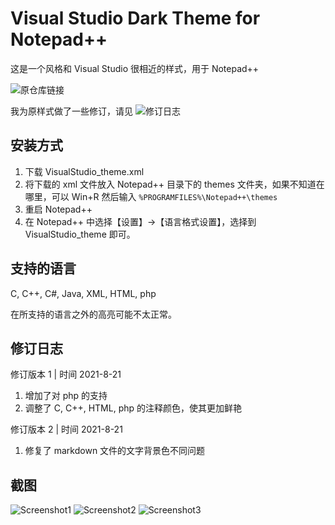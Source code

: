 Visual Studio Dark Theme for Notepad++
=============

这是一个风格和 Visual Studio 很相近的样式，用于 Notepad++

![原仓库链接](https://github.com/SeanCline/Npp-VS2012-Dark)

我为原样式做了一些修订，请见 ![修订日志](#修订日志)

安装方式
--------

1. 下载 VisualStudio_theme.xml
2. 将下载的 xml 文件放入 Notepad++ 目录下的 themes 文件夹，如果不知道在哪里，可以 Win+R 然后输入 `%PROGRAMFILES%\Notepad++\themes`
3. 重启 Notepad++
4. 在 Notepad++ 中选择【设置】->【语言格式设置】，选择到 VisualStudio_theme 即可。

支持的语言
---

C, C++, C#, Java, XML, HTML, php

在所支持的语言之外的高亮可能不太正常。

修订日志
---

修订版本 1 | 时间 2021-8-21
1. 增加了对 php 的支持
2. 调整了 C, C++, HTML, php 的注释颜色，使其更加鲜艳

修订版本 2 | 时间 2021-8-21

1. 修复了 markdown 文件的文字背景色不同问题

截图
----------
![Screenshot1](https://github.com/zouhuidong/Visual-Studio-theme-for-npp/blob/master/screenshot_1.png)
![Screenshot2](https://github.com/zouhuidong/Visual-Studio-theme-for-npp/blob/master/screenshot_2.png)
![Screenshot3](https://github.com/zouhuidong/Visual-Studio-theme-for-npp/blob/master/screenshot_3.jpg)
